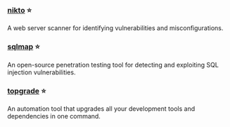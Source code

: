 ### [nikto](https://cirt.net/Nikto2) :star:  
A web server scanner for identifying vulnerabilities and misconfigurations.

### [sqlmap](https://sqlmap.org/) :star:  
An open-source penetration testing tool for detecting and exploiting SQL injection vulnerabilities.

### [topgrade](https://github.com/r-darwish/topgrade) :star:  
An automation tool that upgrades all your development tools and dependencies in one command.
